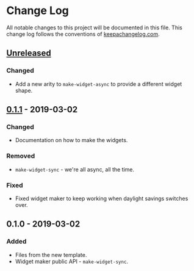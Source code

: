 # Change Log
All notable changes to this project will be documented in this file. This change log follows the conventions of [keepachangelog.com](http://keepachangelog.com/).

## [Unreleased]
### Changed
- Add a new arity to `make-widget-async` to provide a different widget shape.

## [0.1.1] - 2019-03-02
### Changed
- Documentation on how to make the widgets.

### Removed
- `make-widget-sync` - we're all async, all the time.

### Fixed
- Fixed widget maker to keep working when daylight savings switches over.

## 0.1.0 - 2019-03-02
### Added
- Files from the new template.
- Widget maker public API - `make-widget-sync`.

[Unreleased]: https://github.com/your-name/integrant-taste/compare/0.1.1...HEAD
[0.1.1]: https://github.com/your-name/integrant-taste/compare/0.1.0...0.1.1
